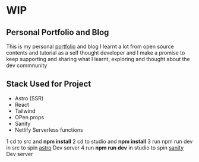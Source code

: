 # WIP

## Personal Portfolio and Blog

This is my personal [portfolio](aadesina.com) and blog
I learnt a lot from open source contents and tutorial as
a self thought developer and I make a promise to keep
supporting and sharing what I learnt, exploring and
thought about the dev commnunity

## Stack Used for Project

- Astro (SSR)
- React
- Tailwind
- OPen props
- Sanity
- Netlify Serverless functions

1 cd to src and **npm install**
2 cd to studio and **npm install**
3 run npm run dev in src to spin [astro](astro.org) Dev server
4 run **npm run dev** in studio to spin [sanity](sanity.io) Dev server
